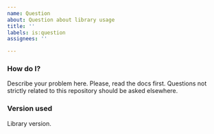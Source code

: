```yaml
---
name: Question
about: Question about library usage
title: ''
labels: is:question
assignees: ''

---
```


### How do I?
Describe your problem here. Please, read the docs first.
Questions not strictly related to this repository should be asked elsewhere.

### Version used
Library version.
